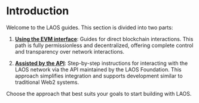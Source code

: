 # Introduction

Welcome to the LAOS guides. This section is divided into two parts:

1. **[Using the EVM interface](./evm/collection-setup)**: Guides for direct blockchain interactions. This path is fully permissionless and decentralized, offering complete control and transparency over network interactions.

2. **[Assisted by the API](./api/introduction)**: Step-by-step instructions for interacting with the LAOS network via the API maintained by the LAOS Foundation. This approach simplifies integration and supports development similar to traditional Web2 systems.

Choose the approach that best suits your goals to start building with LAOS.